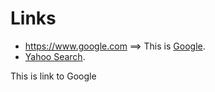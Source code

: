 # Links

* https://www.google.com ==> This is [Google](https://google.com).
* [Yahoo Search](https://yahoo.com "Yahoo Search ...").
  
This is link to Google